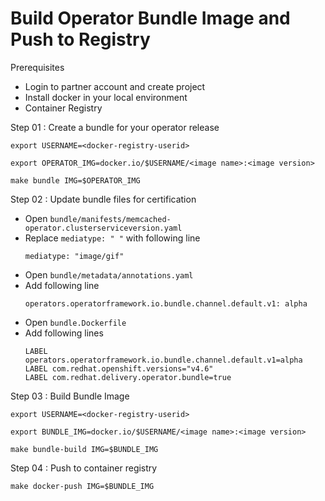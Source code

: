 # Build Operator Bundle Image and Push to Registry
Prerequisites
- Login to partner account and create project
- Install docker in your local environment
- Container Registry

Step 01 : Create a bundle for your operator release
```console
export USERNAME=<docker-registry-userid>
```
```console
export OPERATOR_IMG=docker.io/$USERNAME/<image name>:<image version>
```
```console
make bundle IMG=$OPERATOR_IMG
```

Step 02 : Update bundle files for certification
- Open `bundle/manifests/memcached-operator.clusterserviceversion.yaml`
- Replace `mediatype: " "` with following line <br>
  ```console
  mediatype: "image/gif"
  ```
- Open `bundle/metadata/annotations.yaml`
- Add following line <br>
  ```console
  operators.operatorframework.io.bundle.channel.default.v1: alpha
  ```
- Open `bundle.Dockerfile`
- Add following lines <br>
  ```console
  LABEL operators.operatorframework.io.bundle.channel.default.v1=alpha
  LABEL com.redhat.openshift.versions="v4.6"
  LABEL com.redhat.delivery.operator.bundle=true
  ```
 
Step 03 : Build Bundle Image  
  
```console
export USERNAME=<docker-registry-userid>
```
```console
export BUNDLE_IMG=docker.io/$USERNAME/<image name>:<image version>
```
```console
make bundle-build IMG=$BUNDLE_IMG
```  
Step 04 : Push to container registry  
```console
make docker-push IMG=$BUNDLE_IMG
```
